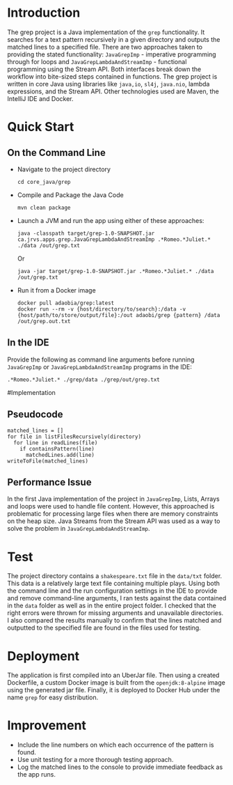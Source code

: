 # Introduction
The grep project is a Java implementation of the `grep` functionality. It searches for a text pattern recursively in a given directory and outputs the matched lines to a specified file.
There are two approaches taken to providing the stated functionality: `JavaGrepImp` - imperative programming through for loops and `JavaGrepLambdaAndStreamImp` - functional programming using the Stream API.
Both interfaces break down the workflow into bite-sized steps contained in functions.
The grep project is written in core Java using libraries like `java,io`, `sl4j`, `java.nio`, lambda expressions, and the Stream API. Other technologies used are Maven, the IntelliJ IDE and Docker.

# Quick Start
## On the Command Line
- Navigate to the project directory
  ```
  cd core_java/grep
  ```
- Compile and Package the Java Code
  ```
  mvn clean package
  ```
- Launch a JVM and run the app using either of these approaches:
  ```
  java -classpath target/grep-1.0-SNAPSHOT.jar ca.jrvs.apps.grep.JavaGrepLambdaAndStreamImp .*Romeo.*Juliet.* ./data /out/grep.txt
  ```
  Or
  ```
  java -jar target/grep-1.0-SNAPSHOT.jar .*Romeo.*Juliet.* ./data /out/grep.txt
  ```
- Run it from a Docker image
  ```
  docker pull adaobia/grep:latest
  docker run --rm -v {host/directory/to/search}:/data -v {host/path/to/store/output/file}:/out adaobi/grep {pattern} /data /out/grep.out.txt
  ```

## In the IDE
Provide the following as command line arguments before running `JavaGrepImp` or `JavaGrepLambdaAndStreamImp` programs in the IDE:
```
.*Romeo.*Juliet.* ./grep/data ./grep/out/grep.txt
```

#Implementation
## Pseudocode
```
matched_lines = []
for file in listFilesRecursively(directory)
  for line in readLines(file)
    if containsPattern(line)
      matchedLines.add(line)
writeToFile(matched_lines)
```

## Performance Issue
In the first Java implementation of the project in `JavaGrepImp`, Lists, Arrays and loops were used to handle file content.
However, this approached is problematic for processing large files when there are memory constraints on the heap size. Java Streams from the Stream API was used as a way to solve the problem in `JavaGrepLambdaAndStreamImp`.

# Test
The project directory contains a `shakespeare.txt` file in the `data/txt` folder. This data is a relatively large text file containing multiple plays. 
Using both the command line and the run configuration settings in the IDE to provide and remove command-line arguments, I ran tests against the data contained in the `data` folder as well as in the entire project folder.
I checked that the right errors were thrown for missing arguments and unavailable directories.
I also compared the results manually to confirm that the lines matched and outputted to the specified file are found in the files used for testing.

# Deployment
The application is first compiled into an UberJar file. Then using a created Dockerfile, a custom Docker image is built from the `openjdk:8-alpine` image using the generated jar file. 
Finally, it is deployed to Docker Hub under the name `grep` for easy distribution.

# Improvement
- Include the line numbers on which each occurrence of the pattern is found.
- Use unit testing for a more thorough testing approach.
- Log the matched lines to the console to provide immediate feedback as the app runs.

